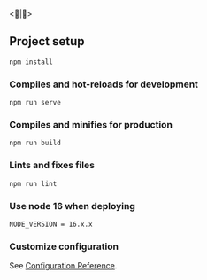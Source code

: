 <🥩|🥩>

## Project setup
```
npm install
```

### Compiles and hot-reloads for development
```
npm run serve
```

### Compiles and minifies for production
```
npm run build
```

### Lints and fixes files
```
npm run lint
```

### Use node 16 when deploying
```
NODE_VERSION = 16.x.x
```

### Customize configuration
See [Configuration Reference](https://cli.vuejs.org/config/).
